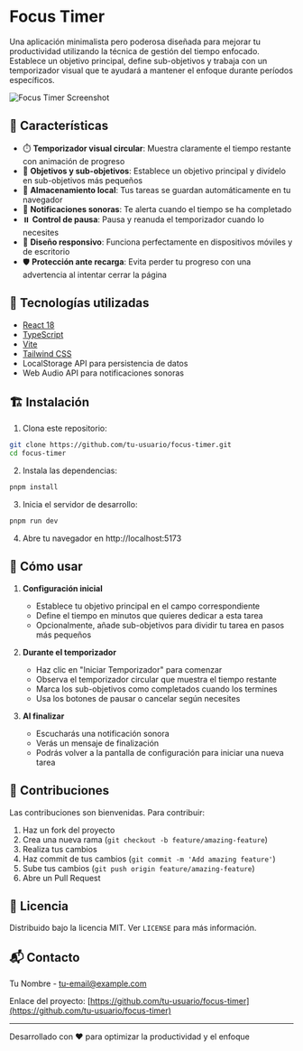 # Focus Timer

Una aplicación minimalista pero poderosa diseñada para mejorar tu productividad utilizando la técnica de gestión del tiempo enfocado. Establece un objetivo principal, define sub-objetivos y trabaja con un temporizador visual que te ayudará a mantener el enfoque durante períodos específicos.

![Focus Timer Screenshot](https://via.placeholder.com/800x450.png?text=Focus+Timer+Screenshot)

## 🚀 Características

- ⏱️ **Temporizador visual circular**: Muestra claramente el tiempo restante con animación de progreso
- 🎯 **Objetivos y sub-objetivos**: Establece un objetivo principal y divídelo en sub-objetivos más pequeños
- 💾 **Almacenamiento local**: Tus tareas se guardan automáticamente en tu navegador
- 🔔 **Notificaciones sonoras**: Te alerta cuando el tiempo se ha completado
- ⏸️ **Control de pausa**: Pausa y reanuda el temporizador cuando lo necesites
- 📱 **Diseño responsivo**: Funciona perfectamente en dispositivos móviles y de escritorio
- 🛡️ **Protección ante recarga**: Evita perder tu progreso con una advertencia al intentar cerrar la página

## 🔧 Tecnologías utilizadas

- [React 18](https://reactjs.org/)
- [TypeScript](https://www.typescriptlang.org/)
- [Vite](https://vitejs.dev/)
- [Tailwind CSS](https://tailwindcss.com/)
- LocalStorage API para persistencia de datos
- Web Audio API para notificaciones sonoras

## 🏗️ Instalación

1. Clona este repositorio:

```bash
git clone https://github.com/tu-usuario/focus-timer.git
cd focus-timer
```

2. Instala las dependencias:

```bash
pnpm install
```

3. Inicia el servidor de desarrollo:

```bash
pnpm run dev
```

4. Abre tu navegador en http://localhost:5173

## 📖 Cómo usar

1. **Configuración inicial**

   - Establece tu objetivo principal en el campo correspondiente
   - Define el tiempo en minutos que quieres dedicar a esta tarea
   - Opcionalmente, añade sub-objetivos para dividir tu tarea en pasos más pequeños

2. **Durante el temporizador**

   - Haz clic en "Iniciar Temporizador" para comenzar
   - Observa el temporizador circular que muestra el tiempo restante
   - Marca los sub-objetivos como completados cuando los termines
   - Usa los botones de pausar o cancelar según necesites

3. **Al finalizar**
   - Escucharás una notificación sonora
   - Verás un mensaje de finalización
   - Podrás volver a la pantalla de configuración para iniciar una nueva tarea

## 🤝 Contribuciones

Las contribuciones son bienvenidas. Para contribuir:

1. Haz un fork del proyecto
2. Crea una nueva rama (`git checkout -b feature/amazing-feature`)
3. Realiza tus cambios
4. Haz commit de tus cambios (`git commit -m 'Add amazing feature'`)
5. Sube tus cambios (`git push origin feature/amazing-feature`)
6. Abre un Pull Request

## 📜 Licencia

Distribuido bajo la licencia MIT. Ver `LICENSE` para más información.

## 📬 Contacto

Tu Nombre - [tu-email@example.com](mailto:tu-email@example.com)

Enlace del proyecto: [https://github.com/tu-usuario/focus-timer](https://github.com/tu-usuario/focus-timer)

---

Desarrollado con ❤️ para optimizar la productividad y el enfoque
